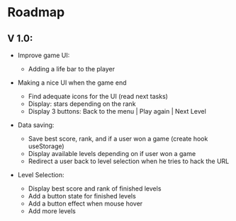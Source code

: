# Roadmap

## V 1.0:

- Improve game UI:
  - Adding a life bar to the player

- Making a nice UI when the game end
  - Find adequate icons for the UI (read next tasks)
  - Display: stars depending on the rank
  - Display 3 buttons: Back to the menu | Play again | Next Level

- Data saving:
  - Save best score, rank, and if a user won a game (create hook useStorage)
  - Display available levels depending on if user won a game
  - Redirect a user back to level selection when he tries to hack the URL

- Level Selection:
  - Display best score and rank of finished levels
  - Add a button state for finished levels
  - Add a button effect when mouse hover
  - Add more levels